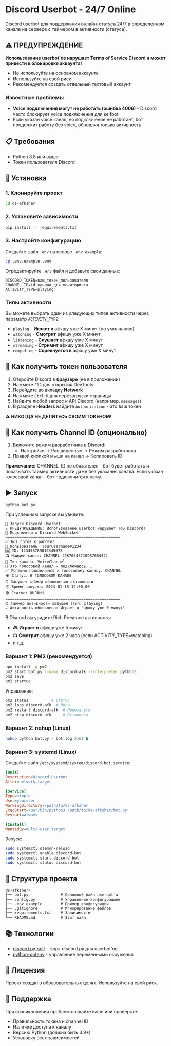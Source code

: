 # Discord Userbot - 24/7 Online

Discord userbot для поддержания онлайн-статуса 24/7 в определенном канале на сервере с таймером в активности (статусе).

## ⚠️ ПРЕДУПРЕЖДЕНИЕ

**Использование userbot'ов нарушает Terms of Service Discord и может привести к блокировке аккаунта!**

- Не используйте на основном аккаунте
- Используйте на свой риск
- Рекомендуется создать отдельный тестовый аккаунт

### Известные проблемы

- **Voice подключения могут не работать (ошибка 4006)** - Discord часто блокирует voice подключения для selfbot
- Если указан voice канал, но подключение не работает, бот продолжит работу без voice, обновляя только активность

## 📋 Требования

- Python 3.8 или выше
- Токен пользователя Discord

## 🚀 Установка

### 1. Клонируйте проект

```bash
cd ds-afksher
```

### 2. Установите зависимости

```bash
pip install -r requirements.txt
```

### 3. Настройте конфигурацию

Создайте файл `.env` на основе `.env.example`:

```bash
cp .env.example .env
```

Отредактируйте `.env` файл и добавьте свои данные:

```env
DISCORD_TOKEN=ваш_токен_пользователя
CHANNEL_ID=id_канала_для_мониторинга
ACTIVITY_TYPE=playing
```

### Типы активности

Вы можете выбрать один из следующих типов активности через параметр `ACTIVITY_TYPE`:

- `playing` - **Играет в** афкшу уже X минут (по умолчанию)
- `watching` - **Смотрит** афкшу уже X минут
- `listening` - **Слушает** афкшу уже X минут
- `streaming` - **Стримит** афкшу уже X минут
- `competing` - **Соревнуется в** афкшу уже X минут

## 🔑 Как получить токен пользователя

1. Откройте Discord в **браузере** (не в приложении)
2. Нажмите `F12` для открытия DevTools
3. Перейдите во вкладку **Network**
4. Нажмите `Ctrl+R` для перезагрузки страницы
5. Найдите любой запрос к API Discord (например, `messages`)
6. В разделе **Headers** найдите `Authorization` - это ваш токен

**⚠️ НИКОГДА НЕ ДЕЛИТЕСЬ СВОИМ ТОКЕНОМ!**

## 🎯 Как получить Channel ID (опционально)

1. Включите режим разработчика в Discord:
   - Настройки → Расширенные → Режим разработчика
2. Правой кнопкой мыши на канал → Копировать ID

**Примечание:** CHANNEL_ID не обязателен - бот будет работать и показывать таймер активности даже без указания канала. Если указан голосовой канал - бот подключится к нему.

## ▶️ Запуск

```bash
python bot.py
```

При успешном запуске вы увидите:

```
🚀 Запуск Discord Userbot...
⚠️ ПРЕДУПРЕЖДЕНИЕ: Использование userbot нарушает ToS Discord!
🔌 Подключено к Discord WebSocket
==================================================
✅ Бот готов к работе!
👤 Пользователь: YourUsername#1234
🆔 ID: 123456789012345678
📺 Найден канал: CHANNEL (987654321098765432)
📝 Тип канала: VoiceChannel
🎤 Это голосовой канал - подключаюсь...
✅ Успешно подключился к голосовому каналу: CHANNEL
🔊 Статус: В ГОЛОСОВОМ КАНАЛЕ
⏰ Запущен таймер обновления активности
🕐 Время запуска: 2024-01-15 12:00:00
🟢 Статус: ОНЛАЙН
==================================================
⏰ Таймер активности запущен (тип: playing)
✏️ Активность обновлена: Играет в "афкшу уже 0 минут"
```

В Discord вы увидите Rich Presence активность:
- 🎮 **Играет в** афкшу уже 5 минут
- 📺 **Смотрит** афкшу уже 2 часа (если ACTIVITY_TYPE=watching)
- и т.д.


### Вариант 1: PM2 (рекомендуется)

```bash
npm install -g pm2
pm2 start bot.py --name discord-afk --interpreter python3
pm2 save
pm2 startup
```

Управление:
```bash
pm2 status          # Статус
pm2 logs discord-afk  # Логи
pm2 restart discord-afk  # Перезапуск
pm2 stop discord-afk     # Остановка
```

### Вариант 2: nohup (Linux)

```bash
nohup python bot.py > bot.log 2>&1 &
```

### Вариант 3: systemd (Linux)

Создайте файл `/etc/systemd/system/discord-bot.service`:

```ini
[Unit]
Description=Discord Userbot
After=network.target

[Service]
Type=simple
User=youruser
WorkingDirectory=/path/to/ds-afksher
ExecStart=/usr/bin/python3 /path/to/ds-afksher/bot.py
Restart=always

[Install]
WantedBy=multi-user.target
```

Запуск:
```bash
sudo systemctl daemon-reload
sudo systemctl enable discord-bot
sudo systemctl start discord-bot
sudo systemctl status discord-bot
```

## 📁 Структура проекта

```
ds-afksher/
├── bot.py              # Основной файл userbot'а
├── config.py           # Управление конфигурацией
├── .env.example        # Пример конфигурации
├── .gitignore          # Игнорирование файлов
├── requirements.txt    # Зависимости
└── README.md           # Этот файл
```

## 📚 Технологии

- [discord.py-self](https://github.com/dolfies/discord.py-self) - форк discord.py для userbot'ов
- [python-dotenv](https://github.com/theskumar/python-dotenv) - управление переменными окружения

## 📝 Лицензия

Проект создан в образовательных целях. Используйте на свой риск.

## 🤝 Поддержка

При возникновении проблем создайте issue или проверьте:
- Правильность токена и channel ID
- Наличие доступа к каналу
- Версию Python (должна быть 3.8+)
- Установку всех зависимостей
